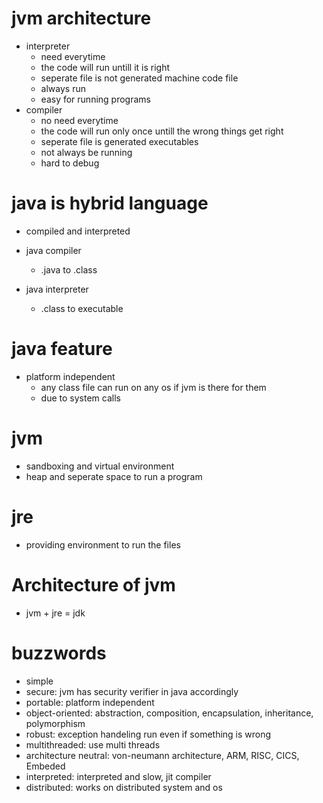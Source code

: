 # jvm architecture
- interpreter
	- need everytime
	- the code will run untill it is right
	- seperate file is not generated machine code file
	- always run
	- easy for running programs
- compiler
	- no need everytime
	- the code will run only once untill the wrong things get right
	- seperate file is generated executables
	- not always be running
	- hard to debug

# java is hybrid language
- compiled and interpreted

- java compiler
	- .java to .class
- java interpreter
	- .class to executable

# java feature
- platform independent 
	- any class file can run on any os if jvm is there for them
	- due to system calls

# jvm
- sandboxing and virtual environment
- heap and seperate space to run a program

# jre
- providing environment to run the files

# Architecture of jvm
- jvm + jre  = jdk

# buzzwords
- simple
- secure: jvm has security verifier in java accordingly
- portable: platform independent
- object-oriented: abstraction, composition, encapsulation, inheritance, polymorphism
- robust: exception handeling run even if something is wrong
- multithreaded: use multi threads
- architecture neutral: von-neumann architecture, ARM, RISC, CICS, Embeded
- interpreted: interpreted and slow, jit compiler
- distributed: works on distributed system and os

